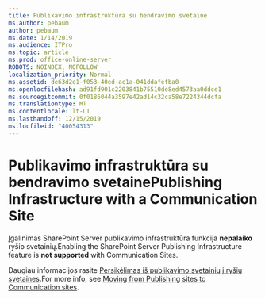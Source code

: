 ```yaml
---
title: Publikavimo infrastruktūra su bendravimo svetaine
ms.author: pebaum
author: pebaum
ms.date: 1/14/2019
ms.audience: ITPro
ms.topic: article
ms.prod: office-online-server
ROBOTS: NOINDEX, NOFOLLOW
localization_priority: Normal
ms.assetid: de63d2e1-f053-40ed-ac1a-041ddafefba0
ms.openlocfilehash: ad91fd901c2203841b75510de8ed4573aa0ddce1
ms.sourcegitcommit: 0f0186044a3597e42ad14c32ca58e7224344dcfa
ms.translationtype: MT
ms.contentlocale: lt-LT
ms.lasthandoff: 12/15/2019
ms.locfileid: "40054313"
---
```

# <a name="publishing-infrastructure-with-a-communication-site"></a><span data-ttu-id="400a9-102">Publikavimo infrastruktūra su bendravimo svetaine</span><span class="sxs-lookup"><span data-stu-id="400a9-102">Publishing Infrastructure with a Communication Site</span></span>


<span data-ttu-id="400a9-103">Įgalinimas SharePoint Server publikavimo infrastruktūra funkcija **nepalaiko** ryšio svetainių.</span><span class="sxs-lookup"><span data-stu-id="400a9-103">Enabling the SharePoint Server Publishing Infrastructure feature is **not supported** with Communication Sites.</span></span> 
  
<span data-ttu-id="400a9-104">Daugiau informacijos rasite [Persikėlimas iš publikavimo svetainių į ryšių svetaines](https://docs.microsoft.com/sharepoint/publishing-sites-classic-to-modern-experience).</span><span class="sxs-lookup"><span data-stu-id="400a9-104">For more info, see [Moving from Publishing sites to Communication sites](https://docs.microsoft.com/sharepoint/publishing-sites-classic-to-modern-experience).</span></span> 
  

